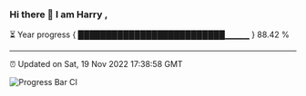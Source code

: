 ### Hi there 👋 I am Harry , 

⏳ Year progress { ██████████████████████████▁▁▁▁ } 88.42 %

---

⏰ Updated on Sat, 19 Nov 2022 17:38:58 GMT

![Progress Bar CI](https://github.com/duykhang68/duykhang68/workflows/Progress%20Bar%20CI/badge.svg)
